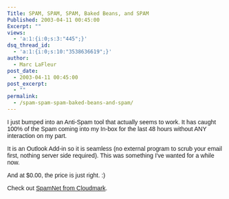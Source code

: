 ```yaml
---
Title: SPAM, SPAM, SPAM, Baked Beans, and SPAM
Published: 2003-04-11 00:45:00
Excerpt: ""
views:
  - 'a:1:{i:0;s:3:"445";}'
dsq_thread_id:
  - 'a:1:{i:0;s:10:"3538636619";}'
author:
  - Marc LaFleur
post_date:
  - 2003-04-11 00:45:00
post_excerpt:
  - ""
permalink:
  - /spam-spam-spam-baked-beans-and-spam/
---
```

<p><font face=Arial>I just bumped into an Anti-Spam tool that actually seems to work. It has caught 100% of the Spam coming into my In-box for the last 48 hours without ANY interaction on my part. </font></p>
<p><font face=Arial>It is an Outlook Add-in so it is seamless (no external program to scrub your email first, nothing server side required). This was something I've wanted for a while now.</font></p>
<p><font face=Arial>And at $0.00, the price is just right. :)</font></p>
<p><font face=Arial>Check out <a href="http://www.cloudmark.com/products/spamnet/">SpamNet from Cloudmark</a>. <br /></font></p>